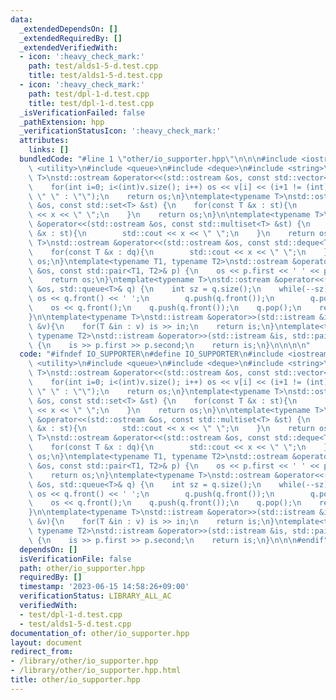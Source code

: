 ```yaml
---
data:
  _extendedDependsOn: []
  _extendedRequiredBy: []
  _extendedVerifiedWith:
  - icon: ':heavy_check_mark:'
    path: test/alds1-5-d.test.cpp
    title: test/alds1-5-d.test.cpp
  - icon: ':heavy_check_mark:'
    path: test/dpl-1-d.test.cpp
    title: test/dpl-1-d.test.cpp
  _isVerificationFailed: false
  _pathExtension: hpp
  _verificationStatusIcon: ':heavy_check_mark:'
  attributes:
    links: []
  bundledCode: "#line 1 \"other/io_supporter.hpp\"\n\n\n#include <iostream>\n#include\
    \ <utility>\n#include <queue>\n#include <deque>\n#include <string>\n\ntemplate<typename\
    \ T>\nstd::ostream &operator<<(std::ostream &os, const std::vector<T> &v) {\n\
    \    for(int i=0; i<(int)v.size(); i++) os << v[i] << (i+1 != (int)v.size() ?\
    \ \" \" : \"\");\n    return os;\n}\ntemplate<typename T>\nstd::ostream &operator<<(std::ostream\
    \ &os, const std::set<T> &st) {\n    for(const T &x : st){\n        std::cout\
    \ << x << \" \";\n    }\n    return os;\n}\n\ntemplate<typename T>\nstd::ostream\
    \ &operator<<(std::ostream &os, const std::multiset<T> &st) {\n    for(const T\
    \ &x : st){\n        std::cout << x << \" \";\n    }\n    return os;\n}\ntemplate<typename\
    \ T>\nstd::ostream &operator<<(std::ostream &os, const std::deque<T> &dq) {\n\
    \    for(const T &x : dq){\n        std::cout << x << \" \";\n    }\n    return\
    \ os;\n}\ntemplate<typename T1, typename T2>\nstd::ostream &operator<<(std::ostream\
    \ &os, const std::pair<T1, T2>& p) {\n    os << p.first << ' ' << p.second;\n\
    \    return os;\n}\ntemplate<typename T>\nstd::ostream &operator<<(std::ostream\
    \ &os, std::queue<T>& q) {\n    int sz = q.size();\n    while(--sz){\n       \
    \ os << q.front() << ' ';\n        q.push(q.front());\n        q.pop();\n    }\n\
    \    os << q.front();\n    q.push(q.front());\n    q.pop();\n    return os;\n\
    }\n\ntemplate<typename T>\nstd::istream &operator>>(std::istream &is, std::vector<T>\
    \ &v){\n    for(T &in : v) is >> in;\n    return is;\n}\ntemplate<typename T1,\
    \ typename T2>\nstd::istream &operator>>(std::istream &is, std::pair<T1, T2> &p)\
    \ {\n    is >> p.first >> p.second;\n    return is;\n}\n\n\n\n"
  code: "#ifndef IO_SUPPORTER\n#define IO_SUPPORTER\n#include <iostream>\n#include\
    \ <utility>\n#include <queue>\n#include <deque>\n#include <string>\n\ntemplate<typename\
    \ T>\nstd::ostream &operator<<(std::ostream &os, const std::vector<T> &v) {\n\
    \    for(int i=0; i<(int)v.size(); i++) os << v[i] << (i+1 != (int)v.size() ?\
    \ \" \" : \"\");\n    return os;\n}\ntemplate<typename T>\nstd::ostream &operator<<(std::ostream\
    \ &os, const std::set<T> &st) {\n    for(const T &x : st){\n        std::cout\
    \ << x << \" \";\n    }\n    return os;\n}\n\ntemplate<typename T>\nstd::ostream\
    \ &operator<<(std::ostream &os, const std::multiset<T> &st) {\n    for(const T\
    \ &x : st){\n        std::cout << x << \" \";\n    }\n    return os;\n}\ntemplate<typename\
    \ T>\nstd::ostream &operator<<(std::ostream &os, const std::deque<T> &dq) {\n\
    \    for(const T &x : dq){\n        std::cout << x << \" \";\n    }\n    return\
    \ os;\n}\ntemplate<typename T1, typename T2>\nstd::ostream &operator<<(std::ostream\
    \ &os, const std::pair<T1, T2>& p) {\n    os << p.first << ' ' << p.second;\n\
    \    return os;\n}\ntemplate<typename T>\nstd::ostream &operator<<(std::ostream\
    \ &os, std::queue<T>& q) {\n    int sz = q.size();\n    while(--sz){\n       \
    \ os << q.front() << ' ';\n        q.push(q.front());\n        q.pop();\n    }\n\
    \    os << q.front();\n    q.push(q.front());\n    q.pop();\n    return os;\n\
    }\n\ntemplate<typename T>\nstd::istream &operator>>(std::istream &is, std::vector<T>\
    \ &v){\n    for(T &in : v) is >> in;\n    return is;\n}\ntemplate<typename T1,\
    \ typename T2>\nstd::istream &operator>>(std::istream &is, std::pair<T1, T2> &p)\
    \ {\n    is >> p.first >> p.second;\n    return is;\n}\n\n\n#endif"
  dependsOn: []
  isVerificationFile: false
  path: other/io_supporter.hpp
  requiredBy: []
  timestamp: '2023-06-15 14:58:26+09:00'
  verificationStatus: LIBRARY_ALL_AC
  verifiedWith:
  - test/dpl-1-d.test.cpp
  - test/alds1-5-d.test.cpp
documentation_of: other/io_supporter.hpp
layout: document
redirect_from:
- /library/other/io_supporter.hpp
- /library/other/io_supporter.hpp.html
title: other/io_supporter.hpp
---
```


